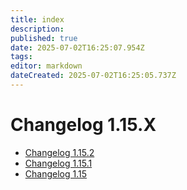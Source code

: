 ```yaml
---
title: index
description: 
published: true
date: 2025-07-02T16:25:07.954Z
tags: 
editor: markdown
dateCreated: 2025-07-02T16:25:05.737Z
---
```


# Changelog 1.15.X

*   [Changelog 1.15.2](changelog-1.15.2.md)
*   [Changelog 1.15.1](changelog-1.15.1.md)
*   [Changelog 1.15](changelog-1.15.md)
